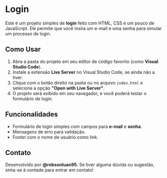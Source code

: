 # Login
Este é um projeto simples de **login** feito com HTML, CSS e um pouco de JavaScript. Ele permite que você insira um e-mail e uma senha para simular um processo de login.
## Como Usar
1. Abra a pasta do projeto em seu editor de código favorito (como **Visual Studio Code**).
2. Instale a extensão **Live Server** no Visual Studio Code, se ainda não a tiver.
3. Clique com o botão direito na pasta ou no arquivo `index.html` e selecione a opção **"Open with Live Server"**.
4. O projeto será exibido em seu navegador, e você poderá testar o formulário de login.
## Funcionalidades
- Formulário de login simples com campos para **e-mail** e **senha**.
- Mensagens de erro para validação.
- Footer com o nome de usuário como link.
## Contato
Desenvolvido por **@robsonluan95**. Se tiver alguma dúvida ou sugestão, sinta-se à vontade para entrar em contato!
